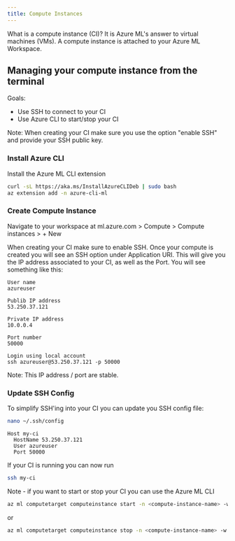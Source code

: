 ```yaml
---
title: Compute Instances
---
```


What is a compute instance (CI)? It is Azure ML's answer to virtual machines (VMs). A compute instance is attached to your Azure ML Workspace.

## Managing your compute instance from the terminal

Goals:

- Use SSH to connect to your CI
- Use Azure CLI to start/stop your CI

Note: When creating your CI make sure you use the option "enable SSH" and provide your SSH public key.

### Install Azure CLI

Install the Azure ML CLI extension

```bash
curl -sL https://aka.ms/InstallAzureCLIDeb | sudo bash
az extension add -n azure-cli-ml
```

### Create Compute Instance

Navigate to your workspace at ml.azure.com > Compute > Compute instances > + New

When creating your CI make sure to enable SSH. Once your compute is created you will see an SSH option under Application URI. This will give you the IP address associated to your CI, as well as the Port. You will see something like this:

```
User name
azureuser

Publib IP address
53.250.37.121

Private IP address
10.0.0.4

Port number 
50000

Login using local account
ssh azureuser@53.250.37.121 -p 50000
```

Note: This IP address / port are stable.

### Update SSH Config

To simplify SSH'ing into your CI you can update you SSH config file:

```bash
nano ~/.ssh/config
```

```
Host my-ci
  HostName 53.250.37.121
  User azureuser
  Port 50000
```

If your CI is running you can now run

```bash
ssh my-ci
```

Note - if you want to start or stop your CI you can use the Azure ML CLI

```bash
az ml computetarget computeinstance start -n <compute-instance-name> -w <workspace-name> -g <resource-group-name>
```

or 

```bash
az ml computetarget computeinstance stop -n <compute-instance-name> -w <workspace-name> -g <resource-group-name>
```









